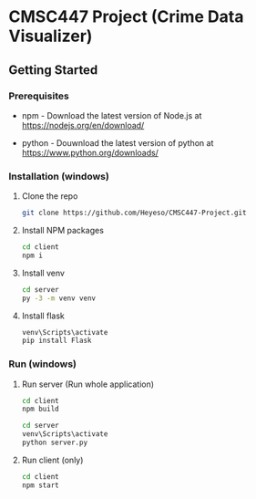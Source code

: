 # CMSC447 Project (Crime Data Visualizer)
## Getting Started

### Prerequisites

* npm - Download the latest version of Node.js at https://nodejs.org/en/download/

 * python - Douwnload the latest version of python at https://www.python.org/downloads/

### Installation (windows)

1. Clone the repo
   ```sh
   git clone https://github.com/Heyeso/CMSC447-Project.git
   ```
2. Install NPM packages
   ```sh
   cd client
   npm i
   ```
3. Install venv
    ```sh
    cd server
    py -3 -m venv venv
    ```
4. Install flask
    ```sh
    venv\Scripts\activate
    pip install Flask
    ```
### Run (windows)

1. Run server (Run whole application)
   ```sh
   cd client
   npm build
   ```
   ```sh
   cd server
   venv\Scripts\activate
   python server.py
   ```
2. Run client (only)
   ```sh
   cd client
   npm start
   ```
